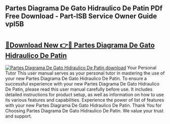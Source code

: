 ## Partes Diagrama De Gato Hidraulico De Patin PDf Free Download - Part-lSB Service Owner Guide vpI5B

# <h2><a href="http://dfm85ze.blite.top/?on=Partes+Diagrama+De+Gato+Hidraulico+De+Patin">🔗Download New 👉🔴 Partes Diagrama De Gato Hidraulico De Patin</a></h2>

[![Partes Diagrama De Gato Hidraulico De Patin download](https://i.imgur.com/lujVjoI.png)](http://dfm85ze.blite.top/?on=Partes+Diagrama+De+Gato+Hidraulico+De+Patin)
Your Personal Tutor This user manual serves as your personal tutor in mastering the use of your new Partes Diagrama De Gato Hidraulico De Patin. To ensure a successful experience with your new Partes Diagrama De Gato Hidraulico De Patin, please read this user manual carefully before use. It includes detailed instructions for product setup, as well as information on how to use its various features and capabilities. Experience the power of list of features with your new Partes Diagrama De Gato Hidraulico De Patin. Thank You for Choosing Partes Diagrama De Gato Hidraulico De Patin. We value your trust and support.

